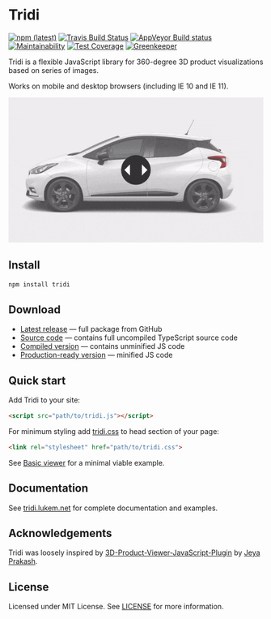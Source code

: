 # Tridi
[![npm (latest)](https://img.shields.io/npm/v/tridi/latest.svg)](https://www.npmjs.com/package/tridi)
[![Travis Build Status](https://travis-ci.org/lukemnet/tridi.svg?branch=master)](https://travis-ci.org/lukemnet/tridi)
[![AppVeyor Build status](https://ci.appveyor.com/api/projects/status/wfof6ce0u6him4r9?svg=true)](https://ci.appveyor.com/project/lwojcik/tridi)
[![Maintainability](https://api.codeclimate.com/v1/badges/04ddfa1de2e976e880b6/maintainability)](https://codeclimate.com/github/lukemnet/tridi/maintainability)
[![Test Coverage](https://api.codeclimate.com/v1/badges/04ddfa1de2e976e880b6/test_coverage)](https://codeclimate.com/github/lukemnet/tridi/test_coverage)
[![Greenkeeper](https://badges.greenkeeper.io/lukemnet/tridi.svg)](https://greenkeeper.io/)

Tridi is a flexible JavaScript library for 360-degree 3D product visualizations based on series of images.

Works on mobile and desktop browsers (including IE 10 and IE 11).

![Tridi in action (GIF)](https://raw.githubusercontent.com/lukemnet/tridi/master/dist/images/example.gif)

## Install

```
npm install tridi
```

## Download

* [Latest release](https://github.com/lukemnet/tridi/releases/latest) &mdash; full package from GitHub
* [Source code](https://raw.githubusercontent.com/lukemnet/tridi/master/src/tridi.ts) &mdash; contains full uncompiled TypeScript source code
* [Compiled version](https://tridi.lukem.net/js/tridi.js) &mdash; contains unminified JS code
* [Production-ready version](https://tridi.lukem.net/js/tridi.min.js) &mdash; minified JS code

## Quick start
Add Tridi to your site:

```HTML
<script src="path/to/tridi.js"></script>
```
For minimum styling add [tridi.css](https://tridi.lukem.net/css/tridi.css) to head section of your page:
```HTML
<link rel="stylesheet" href="path/to/tridi.css">
```

See [Basic viewer](https://tridi.lukem.net/examples/basic.html) for a minimal viable example.

## Documentation

See [tridi.lukem.net](https://tridi.lukem.net/) for complete documentation and examples.

## Acknowledgements

Tridi was loosely inspired by [3D-Product-Viewer-JavaScript-Plugin](https://github.com/Jeya-Prakash/3D-Product-Viewer-JavaScript-Plugin) by [Jeya Prakash](https://github.com/Jeya-Prakash).

## License

Licensed under MIT License. See [LICENSE](https://github.com/lukemnet/tridi/blob/master/LICENSE) for more information.
